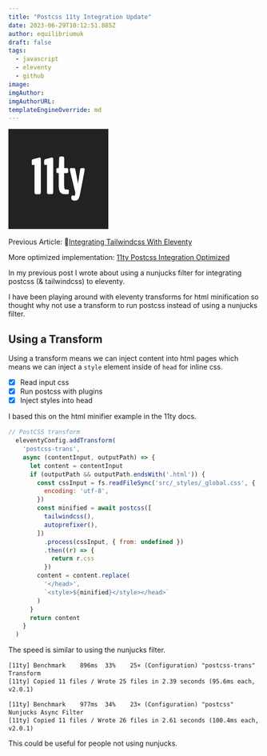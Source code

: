 ```yaml
---
title: "Postcss 11ty Integration Update"
date: 2023-06-29T10:12:51.885Z
author: equilibriumuk
draft: false
tags:
  - javascript
  - eleventy
  - github
image:
imgAuthor:
imgAuthorURL:
templateEngineOverride: md
---
```


![11ty logo](../_media/images/11ty-200.png)

Previous Article: 📝[Integrating Tailwindcss With Eleventy](/2023/06/24/integrating-tailwindcss-with-eleventy/)

<article class="message is-info">
  <div class="message-body">
    <i class="fa fa-info-circle"></i> More optimized implementation: <a href="/2023/06/29/11ty-postcss-integration-optimized/">11ty Postcss Integration Optimized</a>
  </div>
</article>

In my previous post I wrote about using a nunjucks filter for integrating postcss (& tailwindcss) to eleventy.

I have been playing around with eleventy transforms for html minification so thought why not use a transform to run postcss instead of using a nunjucks filter.

## Using a Transform

Using a transform means we can inject content into html pages which means we can inject a `style` element inside of `head` for inline css.

- [x] Read input css
- [x] Run postcss with plugins
- [x] Inject styles into head

I based this on the html minifier example in the 11ty docs.

```js
// PostCSS transform
  eleventyConfig.addTransform(
    'postcss-trans',
    async (contentInput, outputPath) => {
      let content = contentInput
      if (outputPath && outputPath.endsWith('.html')) {
        const cssInput = fs.readFileSync('src/_styles/_global.css', {
          encoding: 'utf-8',
        })
        const minified = await postcss([
          tailwindcss(),
          autoprefixer(),
        ])
          .process(cssInput, { from: undefined })
          .then((r) => {
            return r.css
          })
        content = content.replace(
          '</head>',
          `<style>${minified}</style></head>`
        )
      }
      return content
    }
  )
```

The speed is similar to using the nunjucks filter.

```
[11ty] Benchmark    896ms  33%    25× (Configuration) "postcss-trans" Transform
[11ty] Copied 11 files / Wrote 25 files in 2.39 seconds (95.6ms each, v2.0.1)
```

```
[11ty] Benchmark    977ms  34%    23× (Configuration) "postcss" Nunjucks Async Filter
[11ty] Copied 11 files / Wrote 26 files in 2.61 seconds (100.4ms each, v2.0.1)
```

This could be useful for people not using nunjucks.